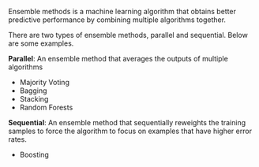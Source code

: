 Ensemble methods is a machine learning algorithm that obtains better predictive performance by combining multiple algorithms together.

There are two types of ensemble methods, parallel and sequential.  Below are some examples.

__Parallel__:  An ensemble method that averages the outputs of multiple algorithms
- Majority Voting
- Bagging
- Stacking
- Random Forests

__Sequential__:  An ensemble method that sequentially reweights the training samples to force the algorithm to focus on examples that have higher error rates.
- Boosting

